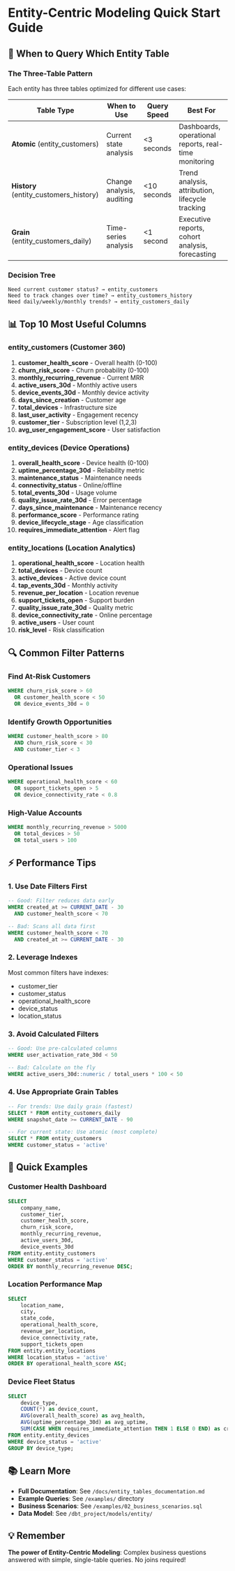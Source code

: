 # Entity-Centric Modeling Quick Start Guide

## 🎯 When to Query Which Entity Table

### The Three-Table Pattern
Each entity has three tables optimized for different use cases:

| Table Type | When to Use | Query Speed | Best For |
|------------|-------------|-------------|----------|
| **Atomic** (entity_customers) | Current state analysis | <3 seconds | Dashboards, operational reports, real-time monitoring |
| **History** (entity_customers_history) | Change analysis, auditing | <10 seconds | Trend analysis, attribution, lifecycle tracking |
| **Grain** (entity_customers_daily) | Time-series analysis | <1 second | Executive reports, cohort analysis, forecasting |

### Decision Tree
```
Need current customer status? → entity_customers
Need to track changes over time? → entity_customers_history  
Need daily/weekly/monthly trends? → entity_customers_daily
```

## 📊 Top 10 Most Useful Columns

### entity_customers (Customer 360)
1. **customer_health_score** - Overall health (0-100)
2. **churn_risk_score** - Churn probability (0-100) 
3. **monthly_recurring_revenue** - Current MRR
4. **active_users_30d** - Monthly active users
5. **device_events_30d** - Monthly device activity
6. **days_since_creation** - Customer age
7. **total_devices** - Infrastructure size
8. **last_user_activity** - Engagement recency
9. **customer_tier** - Subscription level (1,2,3)
10. **avg_user_engagement_score** - User satisfaction

### entity_devices (Device Operations)
1. **overall_health_score** - Device health (0-100)
2. **uptime_percentage_30d** - Reliability metric
3. **maintenance_status** - Maintenance needs
4. **connectivity_status** - Online/offline
5. **total_events_30d** - Usage volume
6. **quality_issue_rate_30d** - Error percentage
7. **days_since_maintenance** - Maintenance recency
8. **performance_score** - Performance rating
9. **device_lifecycle_stage** - Age classification
10. **requires_immediate_attention** - Alert flag

### entity_locations (Location Analytics)
1. **operational_health_score** - Location health
2. **total_devices** - Device count
3. **active_devices** - Active device count
4. **tap_events_30d** - Monthly activity
5. **revenue_per_location** - Location revenue
6. **support_tickets_open** - Support burden
7. **quality_issue_rate_30d** - Quality metric
8. **device_connectivity_rate** - Online percentage
9. **active_users** - User count
10. **risk_level** - Risk classification

## 🔍 Common Filter Patterns

### Find At-Risk Customers
```sql
WHERE churn_risk_score > 60 
  OR customer_health_score < 50
  OR device_events_30d = 0
```

### Identify Growth Opportunities
```sql
WHERE customer_health_score > 80
  AND churn_risk_score < 30
  AND customer_tier < 3
```

### Operational Issues
```sql
WHERE operational_health_score < 60
  OR support_tickets_open > 5
  OR device_connectivity_rate < 0.8
```

### High-Value Accounts
```sql
WHERE monthly_recurring_revenue > 5000
  OR total_devices > 50
  OR total_users > 100
```

## ⚡ Performance Tips

### 1. Use Date Filters First
```sql
-- Good: Filter reduces data early
WHERE created_at >= CURRENT_DATE - 30
  AND customer_health_score < 70

-- Bad: Scans all data first
WHERE customer_health_score < 70
  AND created_at >= CURRENT_DATE - 30
```

### 2. Leverage Indexes
Most common filters have indexes:
- customer_tier
- customer_status  
- operational_health_score
- device_status
- location_status

### 3. Avoid Calculated Filters
```sql
-- Good: Use pre-calculated columns
WHERE user_activation_rate_30d < 50

-- Bad: Calculate on the fly
WHERE active_users_30d::numeric / total_users * 100 < 50
```

### 4. Use Appropriate Grain Tables
```sql
-- For trends: Use daily grain (fastest)
SELECT * FROM entity_customers_daily
WHERE snapshot_date >= CURRENT_DATE - 90

-- For current state: Use atomic (most complete)
SELECT * FROM entity_customers
WHERE customer_status = 'active'
```

## 🚀 Quick Examples

### Customer Health Dashboard
```sql
SELECT 
    company_name,
    customer_tier,
    customer_health_score,
    churn_risk_score,
    monthly_recurring_revenue,
    active_users_30d,
    device_events_30d
FROM entity.entity_customers
WHERE customer_status = 'active'
ORDER BY monthly_recurring_revenue DESC;
```

### Location Performance Map
```sql
SELECT 
    location_name,
    city,
    state_code,
    operational_health_score,
    revenue_per_location,
    device_connectivity_rate,
    support_tickets_open
FROM entity.entity_locations
WHERE location_status = 'active'
ORDER BY operational_health_score ASC;
```

### Device Fleet Status
```sql
SELECT 
    device_type,
    COUNT(*) as device_count,
    AVG(overall_health_score) as avg_health,
    AVG(uptime_percentage_30d) as avg_uptime,
    SUM(CASE WHEN requires_immediate_attention THEN 1 ELSE 0 END) as critical_devices
FROM entity.entity_devices
WHERE device_status = 'active'
GROUP BY device_type;
```

## 📚 Learn More

- **Full Documentation**: See `/docs/entity_tables_documentation.md`
- **Example Queries**: See `/examples/` directory
- **Business Scenarios**: See `/examples/02_business_scenarios.sql`
- **Data Model**: See `/dbt_project/models/entity/`

## 💡 Remember

**The power of Entity-Centric Modeling**: Complex business questions answered with simple, single-table queries. No joins required!
